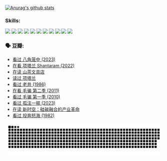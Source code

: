 
[![Anurag's github stats](https://github-readme-stats.vercel.app/api?username=w940853815)](https://github.com/anuraghazra/github-readme-stats)

### Skills:

<code><img height="32" src="https://cdn.jsdelivr.net/npm/simple-icons@v5/icons/python.svg"></code>
<code><img height="32" src="https://cdn.jsdelivr.net/npm/simple-icons@v5/icons/javascript.svg"></code>
<code><img height="32" src="https://cdn.jsdelivr.net/npm/simple-icons@v5/icons/django.svg"></code>
<code><img height="32" src="https://cdn.jsdelivr.net/npm/simple-icons@v5/icons/flask.svg"></code>
<code><img height="32" src="https://cdn.jsdelivr.net/npm/simple-icons@v5/icons/vuetify.svg"></code>
<code><img height="32" src="https://cdn.jsdelivr.net/npm/simple-icons@v5/icons/git.svg"></code>
<code><img height="32" src="https://cdn.jsdelivr.net/npm/simple-icons@v5/icons/docker.svg"></code>
<code><img height="32" src="https://cdn.jsdelivr.net/npm/simple-icons@v5/icons/postgresql.svg"></code>
<code><img height="32" src="https://cdn.jsdelivr.net/npm/simple-icons@v5/icons/elasticsearch.svg"></code>
<code><img height="32" src="https://cdn.jsdelivr.net/npm/simple-icons@v5/icons/macos.svg"></code>
<code><img height="32" src="https://cdn.jsdelivr.net/npm/simple-icons@v5/icons/linux.svg"></code>

### 🗣 豆瓣:

<!-- DOUBAN-ACTIVITIES:START -->
- [看过 八角笼中‎ (2023)](https://www.douban.com/people/136069238/status/4367541707/?_i=94912340)
- [在看 项塔兰 Shantaram‎ (2022)](https://www.douban.com/people/136069238/status/4365497032/?_i=94912340)
- [在读 山茶文具店](https://www.douban.com/people/136069238/status/4364620725/?_i=94912340)
- [读过 项塔兰](https://www.douban.com/people/136069238/status/4364620288/?_i=94912340)
- [看过 老井‎ (1986)](https://www.douban.com/people/136069238/status/4362366672/?_i=94912340)
- [在看 毛骗 第二季‎ (2011)](https://www.douban.com/people/136069238/status/4355752869/?_i=94912340)
- [看过 毛骗 第一季‎ (2010)](https://www.douban.com/people/136069238/status/4355752667/?_i=94912340)
- [看过 孤注一掷‎ (2023)](https://www.douban.com/people/136069238/status/4354774568/?_i=94912340)
- [在读 新时空：硅碳融合的产业革命](https://www.douban.com/people/136069238/status/4348545149/?_i=94912340)
- [看过 投奔怒海‎ (1982)](https://www.douban.com/people/136069238/status/4336696255/?_i=94912340)
<!-- DOUBAN-ACTIVITIES:END -->


![Snake animation](https://raw.githubusercontent.com/w940853815/w940853815/output/github-contribution-grid-snake.svg)

<!--
**w940853815/w940853815** is a ✨ _special_ ✨ repository because its `README.md` (this file) appears on your GitHub profile.

Here are some ideas to get you started:

- 🔭 I’m currently working on ...
- 🌱 I’m currently learning ...
- 👯 I’m looking to collaborate on ...
- 🤔 I’m looking for help with ...
- 💬 Ask me about ...
- 📫 How to reach me: ...
- 😄 Pronouns: ...
- ⚡ Fun fact: ...
-->
